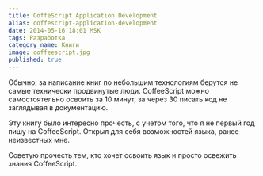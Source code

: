 ```yaml
---
title: CoffeScript Application Development
alias: coffescript-application-development
date: 2014-05-16 18:01 MSK
tags: Разработка
category_name: Книги
image: coffeescript.jpg
published: true
---
```


Обычно, за написание книг по небольшим технологиям берутся не самые технически продвинутые люди. CoffeeScript можно самостоятельно освоить за 10 минут, за через 30 писать код не заглядывая в документацию.

Эту книгу было интересно прочесть, с учетом того, что я не первый год пишу на CoffeeScript. Открыл для себя возможностей языка, ранее неизвестных мне.

Советую прочесть тем, кто хочет освоить язык и просто освежить знания CoffeeScript.

